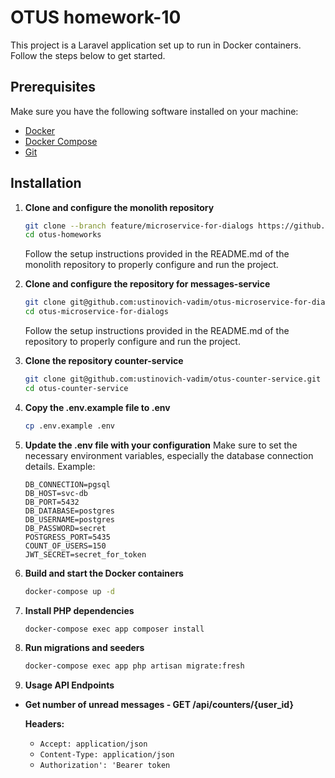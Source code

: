 # OTUS homework-10

This project is a Laravel application set up to run in Docker containers. Follow the steps below to get started.

## Prerequisites

Make sure you have the following software installed on your machine:

- [Docker](https://www.docker.com/)
- [Docker Compose](https://docs.docker.com/compose/)
- [Git](https://git-scm.com/)

## Installation

1. **Clone and configure the monolith repository**

   ```bash
   git clone --branch feature/microservice-for-dialogs https://github.com/ustinovich-vadim/otus-homeworks.git
   cd otus-homeworks
    ```
   Follow the setup instructions provided in the README.md of the monolith repository to properly configure and run the project.

2. **Clone and configure the repository for messages-service**

   ```bash
   git clone git@github.com:ustinovich-vadim/otus-microservice-for-dialogs.git
   cd otus-microservice-for-dialogs
    ```
   Follow the setup instructions provided in the README.md of the repository to properly configure and run the project.

3. **Clone the repository counter-service**

    ```bash
    git clone git@github.com:ustinovich-vadim/otus-counter-service.git
    cd otus-counter-service
   ```

4. **Copy the .env.example file to .env**

    ```bash
   cp .env.example .env

5. **Update the .env file with your configuration**
   Make sure to set the necessary environment variables, especially the database connection details. Example:
    ```env
    DB_CONNECTION=pgsql
    DB_HOST=svc-db
    DB_PORT=5432
    DB_DATABASE=postgres
    DB_USERNAME=postgres
    DB_PASSWORD=secret
    POSTGRESS_PORT=5435
    COUNT_OF_USERS=150
    JWT_SECRET=secret_for_token

6. **Build and start the Docker containers**
    ```bash
    docker-compose up -d
7. **Install PHP dependencies**
    ```bash
    docker-compose exec app composer install
8. **Run migrations and seeders**
    ```bash
    docker-compose exec app php artisan migrate:fresh

9. **Usage API Endpoints**

- **Get number of unread messages - GET /api/counters/{user_id}**

  **Headers:**
    - `Accept: application/json`
    - `Content-Type: application/json`
    - `Authorization': 'Bearer token`

